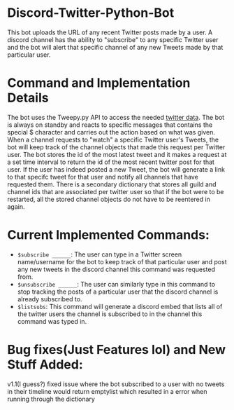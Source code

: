 # Discord-Twitter-Python-Bot
This bot uploads the URL of any recent Twitter posts made by a user. A discord channel has the ability to "subscribe" to any specific Twitter user and the bot will alert that specific channel of any new Tweets made by that particular user.

# Command and Implementation Details
The bot uses the Tweepy.py API to access the needed [twitter data](https://twitter.com/). The bot is always on standby and reacts to specific messages that contains the special $ character and carries out the action based on what was given. When a channel requests to "watch" a specific Twitter user's Tweets, the bot will keep track of the channel objects that made this request per Twitter user. The bot stores the id of the most latest tweet and it makes a request at a set time interval to return the id of the most recent twitter post for that user. If the user has indeed posted a new Tweet, the bot will generate a link to that specifc tweet for that user and notify all channels that have requested them. There is a secondary dictionary that stores all guild and channel ids that are associated per twitter user so that if the bot were to be restarted, all the stored channel objects do not have to be reentered in again. 
# Current Implemented Commands:
- `$subscribe ______`: The user can type in a Twitter screen name/username for the bot to keep track of that particular user and post any new tweets in the discord channel this command was requested from.
- `$unsubscribe ______`: The user can similarly type in this command to stop tracking the posts of a particular user that the discord channel is already subscribed to.
- `$listsubs`: This command will generate a discord embed that lists all of the twitter users the channel is subscribed to in the channel this command was typed in. 

# Bug fixes(Just Features lol) and New Stuff Added:
v1.1(I guess?) fixed issue where the bot subscribed to a user with no tweets in their timeline would return emptylist which resulted in a error when running through the dictionary

